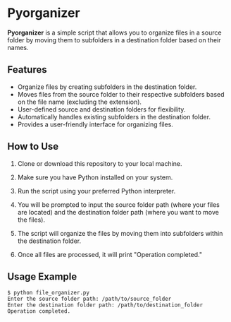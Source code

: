 # Pyorganizer

**Pyorganizer** is a simple script that allows you to organize files in a source folder by moving them to subfolders in a destination folder based on their names.

## Features

- Organize files by creating subfolders in the destination folder.
- Moves files from the source folder to their respective subfolders based on the file name (excluding the extension).
- User-defined source and destination folders for flexibility.
- Automatically handles existing subfolders in the destination folder.
- Provides a user-friendly interface for organizing files.

## How to Use

1. Clone or download this repository to your local machine.

2. Make sure you have Python installed on your system.

3. Run the script using your preferred Python interpreter.

4. You will be prompted to input the source folder path (where your files are located) and the destination folder path (where you want to move the files).

5. The script will organize the files by moving them into subfolders within the destination folder.

6. Once all files are processed, it will print "Operation completed."

## Usage Example

```shell
$ python file_organizer.py
Enter the source folder path: /path/to/source_folder
Enter the destination folder path: /path/to/destination_folder
Operation completed.
```
